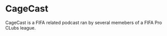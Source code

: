 # CageCast

CageCast is a FIFA related podcast ran by several memebers of a FIFA Pro CLubs league. 
